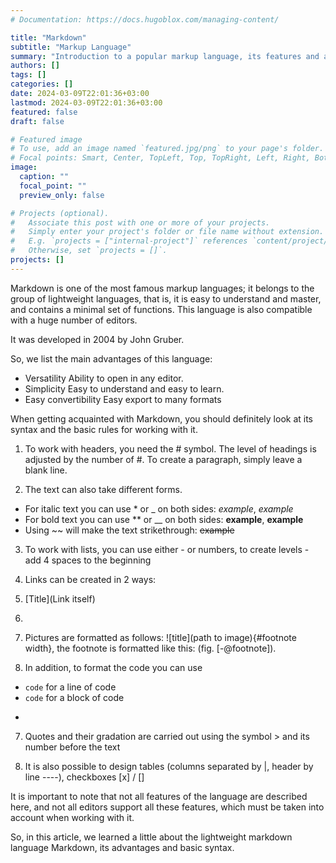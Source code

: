 ```yaml
---
# Documentation: https://docs.hugoblox.com/managing-content/

title: "Markdown"
subtitle: "Markup Language"
summary: "Introduction to a popular markup language, its features and advantages."
authors: []
tags: []
categories: []
date: 2024-03-09T22:01:36+03:00
lastmod: 2024-03-09T22:01:36+03:00
featured: false
draft: false

# Featured image
# To use, add an image named `featured.jpg/png` to your page's folder.
# Focal points: Smart, Center, TopLeft, Top, TopRight, Left, Right, BottomLeft, Bottom, BottomRight.
image:
  caption: ""
  focal_point: ""
  preview_only: false

# Projects (optional).
#   Associate this post with one or more of your projects.
#   Simply enter your project's folder or file name without extension.
#   E.g. `projects = ["internal-project"]` references `content/project/deep-learning/index.md`.
#   Otherwise, set `projects = []`.
projects: []
---
```

Markdown is one of the most famous markup languages; it belongs to the group of lightweight languages, that is, it is easy to understand and master, and contains a minimal set of functions. This language is also compatible with a huge number of editors.

It was developed in 2004 by John Gruber.

So, we list the main advantages of this language:
- Versatility
Ability to open in any editor.
- Simplicity
Easy to understand and easy to learn.
- Easy convertibility
Easy export to many formats

When getting acquainted with Markdown, you should definitely look at its syntax and the basic rules for working with it.

1. To work with headers, you need the # symbol. The level of headings is adjusted by the number of #.
To create a paragraph, simply leave a blank line.

2. The text can also take different forms.
- For italic text you can use * or _ on both sides: *example*, _example_
- For bold text you can use ** or __ on both sides: **example**, __example__
- Using ~~ will make the text strikethrough: ~~example~~

3. To work with lists, you can use either - or numbers, to create levels - add 4 spaces to the beginning

4. Links can be created in 2 ways:
  1. [Title](Link itself)
  2. <Link>
 
5. Pictures are formatted as follows:
![title](path to image){#footnote width}, the footnote is formatted like this: (fig. [-@footnote]).

6. In addition, to format the code you can use
- `code` for a line of code
- ```code``` for a block of code
- ```language name - for code highlighting

7. Quotes and their gradation are carried out using the symbol > and its number before the text

8. It is also possible to design tables (columns separated by |, header by line ----), checkboxes [x] / []

It is important to note that not all features of the language are described here, and not all editors support all these features, which must be taken into account when working with it.

So, in this article, we learned a little about the lightweight markdown language Markdown, its advantages and basic syntax.

